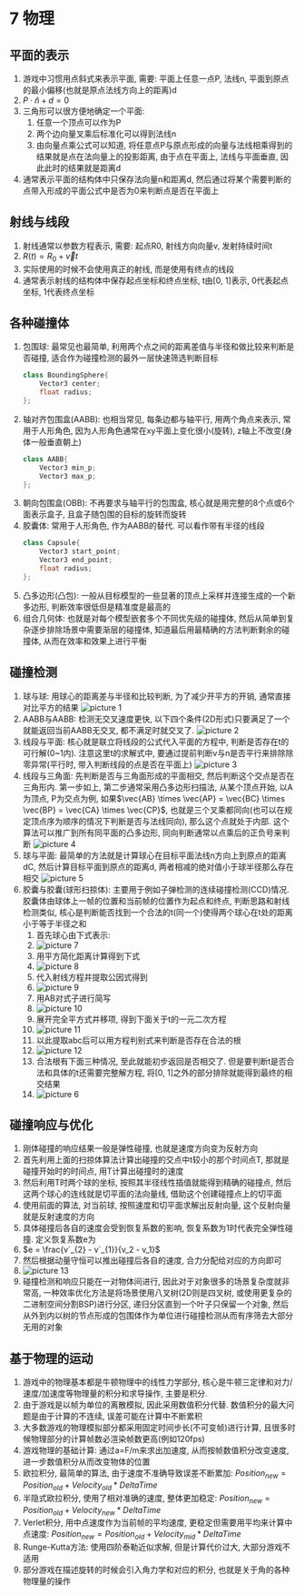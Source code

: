# 7 物理

## 平面的表示

1. 游戏中习惯用点斜式来表示平面, 需要: 平面上任意一点P, 法线n, 平面到原点的最小偏移(也就是原点法线方向上的距离)d
2. $P \cdot \hat{n} + d = 0$
3. 三角形可以很方便地确定一个平面:
   1. 任意一个顶点可以作为P
   2. 两个边向量叉乘后标准化可以得到法线n
   3. 由向量点乘公式可以知道, 将任意点P与原点形成的向量与法线相乘得到的结果就是点在法向量上的投影距离, 由于点在平面上, 法线与平面垂直, 因此此时的结果就是距离d
4. 通常表示平面的结构体中只保存法向量n和距离d, 然后通过将某个需要判断的点带入形成的平面公式中是否为0来判断点是否在平面上

## 射线与线段

1. 射线通常以参数方程表示, 需要: 起点R0, 射线方向向量v, 发射持续时间t
2. $R(t) = R_0 + \vec{v}t$
3. 实际使用的时候不会使用真正的射线, 而是使用有终点的线段
4. 通常表示射线的结构体中保存起点坐标和终点坐标, t由[0, 1]表示, 0代表起点坐标, 1代表终点坐标

## 各种碰撞体

1. 包围球: 最常见也最简单, 利用两个点之间的距离差值与半径和做比较来判断是否碰撞, 适合作为碰撞检测的最外一层快速筛选判断目标
   ```C++
   class BoundingSphere{
       Vector3 center;
       float radius;
   };
   ```
2. 轴对齐包围盒(AABB): 也相当常见, 每条边都与轴平行, 用两个角点来表示, 常用于人形角色, 因为人形角色通常在xy平面上变化很小(旋转), z轴上不改变(身体一般垂直朝上)
   ```C++
   class AABB{
       Vector3 min_p;
       Vector3 max_p;
   };
   ```
3. 朝向包围盒(OBB): 不再要求与轴平行的包围盒, 核心就是用完整的8个点或6个面表示盒子, 且盒子随包围的目标的旋转而旋转
4. 胶囊体: 常用于人形角色, 作为AABB的替代. 可以看作带有半径的线段
   ```C++
   class Capsule{
       Vector3 start_point;
       Vector3 end_point;
       float radius;
   };
   ```
5. 凸多边形(凸包): 一般从目标模型的一些显著的顶点上采样并连接生成的一个新多边形, 判断效率很低但是精准度是最高的
6. 组合几何体: 也就是对每个模型嵌套多个不同优先级的碰撞体, 然后从简单到复杂逐步排除场景中需要渐层的碰撞体, 知道最后用最精确的方法判断剩余的碰撞体, 从而在效率和效果上进行平衡

## 碰撞检测

1. 球与球: 用球心的距离差与半径和比较判断, 为了减少开平方的开销, 通常直接对比平方的结果
   ![picture 1](Media/3324ac1804aa2d141b8e16d3ceaa1485611d63698c81c97498112990dfa30874.png)  
2. AABB与AABB: 检测无交叉速度更快, 以下四个条件(2D形式)只要满足了一个就能返回当前AABB无交叉, 都不满足时就交叉了. 
   ![picture 2](Media/493e2ddc516c8fc11bbcf8fec6ce6932b2f556d4000b46cf8c859e5cb5b5ea1d.png)  
3. 线段与平面: 核心就是联立将线段的公式代入平面的方程中, 判断是否存在t的可行解(0~1内). 注意这里t的求解式中, 要通过提前判断v与n是否平行来排除除零异常(平行时, 带入判断线段的点是否在平面上)
   ![picture 3](Media/70ac8f5a915dab6a09ca53297bef06ba3852218d436da6afd9a08457889a61d8.png)  
4. 线段与三角面: 先判断是否与三角面形成的平面相交, 然后判断这个交点是否在三角形内. 第一步如上, 第二步通常采用凸多边形扫描法, 从某个顶点开始, 以A为顶点, P为交点为例, 如果$\vec{AB} \times \vec{AP} = \vec{BC} \times \vec{BP} = \vec{CA} \times \vec{CP}$, 也就是三个叉乘都同向(也可以在规定顶点序为顺序的情况下判断是否与法线同向), 那么这个点就处于内部. 这个算法可以推广到所有同平面的凸多边形, 同向判断通常以点乘后的正负号来判断
   ![picture 4](Media/cc96333f228466b9fde848b13be2e77c96ff763ad5aa5b3463f7ff2e449cbdf5.png)  
5. 球与平面: 最简单的方法就是计算球心在目标平面法线n方向上到原点的距离dC, 然后计算目标平面到原点的距离d, 两者相减的绝对值小于球半径那么存在相交
   ![picture 5](Media/bc280ad7f5b5c2e70f8d3ada29d804db70f4ea91a6524ba33e814ed23105cc85.png)  
6. 胶囊与胶囊(球形扫掠体): 主要用于例如子弹检测的连续碰撞检测(CCD)情况. 胶囊体由球体上一帧的位置和当前帧的位置作为起点和终点, 判断思路和射线检测类似, 核心是判断能否找到一个合法的t(同一个)使得两个球心在t处的距离小于等于半径之和
   1. 首先球心由下式表示:
   2. ![picture 7](Media/f8cdf0f50b3d4ffe6119b91c48d5315b26d722f699ee7bc1ff196e90fd9fc907.png)  
   3. 用平方简化距离计算得到下式
   4. ![picture 8](Media/504d8e3a6fdeb4856f7247b2cfac50f52cbcbcf0e71506214a087d28e7515666.png)  
   5. 代入射线方程并提取公因式得到
   6. ![picture 9](Media/b91b0c420f0ef97852ccec92c794efd321b805a91543f02caacd9b491f15ef80.png)  
   7. 用AB对式子进行简写
   8. ![picture 10](Media/1324a11f73243ce22ea4ed9f840150f04f95213e35044f892778198b1c20f02e.png)  
   9. 展开完全平方式并移项, 得到下面关于t的一元二次方程
   10. ![picture 11](Media/e5c1c76528380c3b2c73dcef77b31ed8de8a44cd0a6d60292d27079b0b1309a9.png)  
   11. 以此提取abc后可以用方程判别式来判断是否存在合法的根
   12. ![picture 12](Media/57f2fce185e209246a20d94842c6abd102880aa17840791dddaa7716e6ac1555.png)  
   13. 合法根有下面三种情况, 至此就能初步返回是否相交了. 但是要判断t是否合法和具体的t还需要完整解方程, 将[0, 1]之外的部分排除就能得到最终的相交结果
   14. ![picture 6](Media/a93bd2645999f8efc139b0be4efa4a2b097f36a0664f1aed372820f70189e7db.png)  

## 碰撞响应与优化

1. 刚体碰撞的响应结果一般是弹性碰撞, 也就是速度方向变为反射方向
2. 首先利用上面的扫掠体算法计算出碰撞的交点中t较小的那个时间点T, 那就是碰撞开始时的时间点, 用T计算出碰撞时的速度
3. 然后利用T时两个球的坐标, 按照其半径线性插值就能得到精确的碰撞点, 然后这两个球心的连线就是切平面的法向量线, 借助这个创建碰撞点上的切平面
4. 使用前面的算法, 对当前球, 按照速度和切平面求解出反射向量, 这个反射向量就是反射速度的方向
5. 具体碰撞后各自的速度会受到恢复系数的影响, 恢复系数为1时代表完全弹性碰撞. 定义恢复系数e为
6. $e = \frac{v`_{2} - v`_{1}}{v_2 - v_1}$
7. 然后根据动量守恒可以推出碰撞后各自的速度, 合力分配给对应的方向即可
8. ![picture 13](Media/ff931aca230b6ecfe0f3c6acc9e5d938e4e1071530a892f54d51701240fceac6.png)  
9. 碰撞检测和响应只能在一对物体间进行, 因此对于对象很多的场景复杂度就非常高, 一种效率优化方法是将场景使用八叉树(2D则是四叉树, 或使用更复杂的二进制空间分割BSP)进行分区, 递归分区直到一个叶子只保留一个对象, 然后从外到内以树的节点形成的包围体作为单位进行碰撞检测从而有序筛去大部分无用的对象

## 基于物理的运动

1. 游戏中的物理基本都是牛顿物理中的线性力学部分, 核心是牛顿三定律和对力/速度/加速度等物理量的积分和求导操作, 主要是积分.
2. 由于游戏是以帧为单位的离散模拟, 因此采用数值积分代替. 数值积分的最大问题是由于计算的不连续, 误差可能在计算中不断累积
3. 大多数游戏的物理模拟部分都采用固定时间步长(不可变帧)进行计算, 且很多时候物理部分的计算帧数必渲染帧数更高(例如120fps)
4. 游戏物理的基础计算: 通过a=F/m来求出加速度, 从而按帧数值积分改变速度, 进一步数值积分从而改变物体的位置
5. 欧拉积分, 最简单的算法, 由于速度不准确导致误差不断累加: $Position_{new} = Position_{old} + Velocity_{old} * DeltaTime$
6. 半隐式欧拉积分, 使用了相对准确的速度, 整体更加稳定: $Position_{new} = Position_{old} + Velocity_{new} * DeltaTime$
7. Verlet积分, 用中点速度作为当前帧的平均速度, 更稳定但需要用平均来计算中点速度: $Position_{new} = Position_{old} + Velocity_{mid} * DeltaTime$
8. Runge-Kutta方法: 使用四阶泰勒近似求解, 但是计算代价过大, 大部分游戏不适用
9. 部分游戏在描述旋转的时候会引入角力学和对应的积分, 也就是关于角的各种物理量的操作
